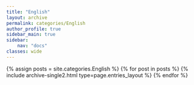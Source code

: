 ```yaml
---
title: "English"
layout: archive
permalink: categories/English
author_profile: true
sidebar_main: true
sidebar:
    nav: "docs"
classes: wide
---
```


{% assign posts = site.categories.English %}
{% for post in posts %} {% include archive-single2.html type=page.entries_layout %} {% endfor %}